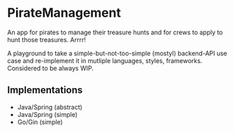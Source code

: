 # PirateManagement

An app for pirates to manage their treasure hunts and for crews to apply to hunt those treasures.
Arrrr!

A playground to take a simple-but-not-too-simple (mostyl) backend-API use case and re-implement it in mutliple languages, styles, frameworks.
Considered to be always WIP.

## Implementations

- Java/Spring (abstract)
- Java/Spring (simple)
- Go/Gin (simple)
